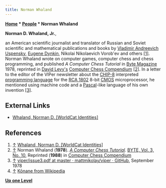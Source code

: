 ```yaml
---
title: Norman Whaland
---
```

**[Home](Home "Home") \* [People](People "People") \* Norman Whaland**


**Norman D. Whaland, Jr.**,  

an American scientific journalist and translator of Russian and Soviet scientific and mathematical publications and books 
by [Vladimir Andreevich Uspensky](Mathematician#VAUspensky "Mathematician"), [Eugene Dynkin](Mathematician#Dynkin "Mathematician"), Nikolai Nikolaevich Vorob'ev and others <a id="cite-note-1" href="#cite-ref-1">[1]</a>. 
Norman Whaland wrote on computer games, computer chess and chess programming, and published *A Computer Chess Tutorial* in [Byte Magazine](Byte_Magazine "Byte Magazine") 1978, reprinted in [David Levy's](David_Levy "David Levy") [Computer Chess Compendium](Computer_Chess_Compendium "Computer Chess Compendium") <a id="cite-note-2" href="#cite-ref-2">[2]</a>. 
In a letter to the editor of the VIPer newsletter about the [CHIP-8](https://en.wikipedia.org/wiki/CHIP-8) interpreted [programming language](Languages "Languages") for the [RCA 1802](https://en.wikipedia.org/wiki/RCA_1802) 8-bit [CMOS](https://en.wikipedia.org/wiki/CMOS) microprocessor, 
he mentioned using machine code and a [Pascal](Pascal "Pascal")-like language of his own invention <a id="cite-note-3" href="#cite-ref-3">[3]</a>.



## External Links


* [Whaland, Norman D. [WorldCat Identities]](http://worldcat.org/identities/lccn-no2012017793/)


## References


1. <a id="cite-ref-1" href="#cite-note-1">↑</a> [Whaland, Norman D. [WorldCat Identities]](http://worldcat.org/identities/lccn-no2012017793/)
2. <a id="cite-ref-2" href="#cite-note-2">↑</a> Norman Whaland (**1978**). *[A Computer Chess Tutorial](https://archive.org/stream/byte-magazine-1978-10/1978_10_BYTE_03-10_Chess_for_the_Microcomputer#page/n167/mode/2up)*. [BYTE, Vol. 3, No. 10](Byte_Magazine#BYTE310 "Byte Magazine"), Reprinted (**1988**) in [Computer Chess Compendium](Computer_Chess_Compendium "Computer Chess Compendium")
3. <a id="cite-ref-3" href="#cite-note-3">↑</a> [viper/issue3.pdf at master · mattmikolay/viper · GitHub](https://github.com/mattmikolay/viper/blob/master/volume1/issue3.pdf), September 1978
4. <a id="cite-ref-4" href="#cite-note-4">↑</a> [Kōnane from Wikipedia](https://en.wikipedia.org/wiki/K%C5%8Dnane)

**[Up one Level](People "People")**







 
